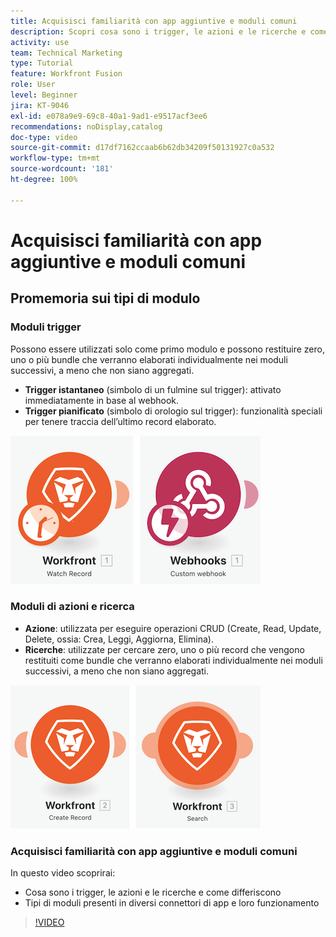 ```yaml
---
title: Acquisisci familiarità con app aggiuntive e moduli comuni
description: Scopri cosa sono i trigger, le azioni e le ricerche e come funzionano i tipi di moduli presenti nei diversi connettori delle app in  [!DNL Adobe Workfront Fusion].
activity: use
team: Technical Marketing
type: Tutorial
feature: Workfront Fusion
role: User
level: Beginner
jira: KT-9046
exl-id: e078a9e9-69c8-40a1-9ad1-e9517acf3ee6
recommendations: noDisplay,catalog
doc-type: video
source-git-commit: d17df7162ccaab6b62db34209f50131927c0a532
workflow-type: tm+mt
source-wordcount: '181'
ht-degree: 100%

---
```


# Acquisisci familiarità con app aggiuntive e moduli comuni

## Promemoria sui tipi di modulo

### Moduli trigger

Possono essere utilizzati solo come primo modulo e possono restituire zero, uno o più bundle che verranno elaborati individualmente nei moduli successivi, a meno che non siano aggregati.

* **Trigger istantaneo** (simbolo di un fulmine sul trigger): attivato immediatamente in base al webhook.
* **Trigger pianificato** (simbolo di orologio sul trigger): funzionalità speciali per tenere traccia dell’ultimo record elaborato.

![Immagine dei moduli trigger](assets/beyond-basic-modules-1.png)

### Moduli di azioni e ricerca

* **Azione**: utilizzata per eseguire operazioni CRUD (Create, Read, Update, Delete, ossia: Crea, Leggi, Aggiorna, Elimina).
* **Ricerche**: utilizzate per cercare zero, uno o più record che vengono restituiti come bundle che verranno elaborati individualmente nei moduli successivi, a meno che non siano aggregati.

![Immagine dei moduli di azione e di ricerca](assets/beyond-basic-modules-2.png)

### Acquisisci familiarità con app aggiuntive e moduli comuni

In questo video scoprirai:

* Cosa sono i trigger, le azioni e le ricerche e come differiscono
* Tipi di moduli presenti in diversi connettori di app e loro funzionamento

>[!VIDEO](https://video.tv.adobe.com/v/3417438/?quality=12&learn=on&enablevpops&captions=ita)
